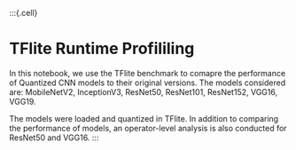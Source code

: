 :::{.cell}
# TFlite Runtime Profililing
In this notebook, we use the TFlite benchmark to comapre the performance of Quantized CNN models to their original versions. The models considered are: MobileNetV2, InceptionV3, ResNet50, ResNet101, ResNet152, VGG16, VGG19.

The models were loaded and quantized in TFlite. In addition to comparing the performance of models, an operator-level analysis is also conducted for ResNet50 and VGG16.
:::

